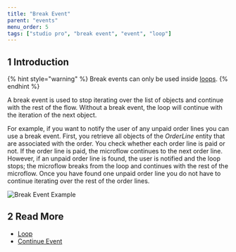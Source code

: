 ```yaml
---
title: "Break Event"
parent: "events"
menu_order: 5
tags: ["studio pro", "break event", "event", "loop"]
---
```


## 1 Introduction

{% hint style="warning" %}
Break events can only be used inside [loops](loop).
{% endhint %}

A break event is used to stop iterating over the list of objects and continue with the rest of the flow. Without a break event, the loop will continue with the iteration of the next object.

For example, if you want to notify the user of any unpaid order lines you can use a break event. First, you retrieve all objects of the *OrderLine* entity that are associated with the order. You check whether each order line is paid or not. If the order line is paid, the microflow continues to the next order line. However, if an unpaid order line is found, the user is notified and the loop stops; the microflow breaks from the loop and continues with the rest of the microflow. Once you have found one unpaid order line you do not have to continue iterating over the rest of the order lines.

![Break Event Example](attachments/events/break-event-example.png)

## 2 Read More

* [Loop](loop)
* [Continue Event](continue-event)